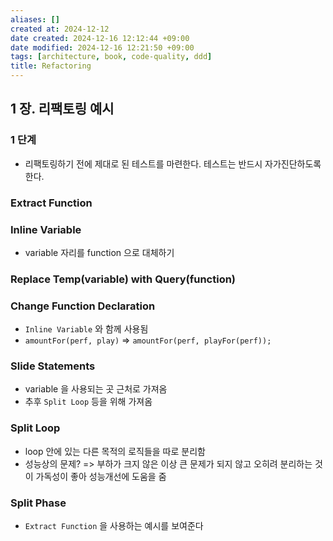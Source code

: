 ```yaml
---
aliases: []
created at: 2024-12-12
date created: 2024-12-16 12:12:44 +09:00
date modified: 2024-12-16 12:21:50 +09:00
tags: [architecture, book, code-quality, ddd]
title: Refactoring
---
```


## 1 장. 리팩토링 예시

### 1 단계

- 리팩토링하기 전에 제대로 된 테스트를 마련한다. 테스트는 반드시 자가진단하도록 한다.

### Extract Function

### Inline Variable

- variable 자리를 function 으로 대체하기

### Replace Temp(variable) with Query(function)

### Change Function Declaration

- `Inline Variable` 와 함께 사용됨
- `amountFor(perf, play)` => `amountFor(perf, playFor(perf));`

### Slide Statements

- variable 을 사용되는 곳 근처로 가져옴
- 추후 `Split Loop` 등을 위해 가져옴

### Split Loop

- loop 안에 있는 다른 목적의 로직들을 따로 분리함
- 성능상의 문제? => 부하가 크지 않은 이상 큰 문제가 되지 않고 오히려 분리하는 것이 가독성이 좋아 성능개선에 도움을 줌

### Split Phase

- `Extract Function` 을 사용하는 예시를 보여준다
